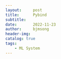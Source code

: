 ```yaml
---
layout:     post
title:      Pybind
subtitle:   
date:       2022-11-23
author:     bjmsong
header-img: 
catalog: true
tags:
    - ML System
---
```



